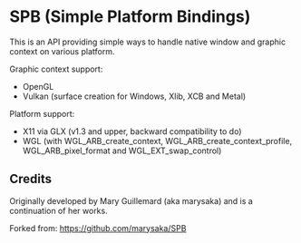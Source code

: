 # SPB (Simple Platform Bindings)

This is an API providing simple ways to handle native window and graphic context on various platform.

Graphic context support:
- OpenGL
- Vulkan (surface creation for Windows, Xlib, XCB and Metal)

Platform support:

- X11 via GLX (v1.3 and upper, backward compatibility to do)
- WGL (with WGL_ARB_create_context, WGL_ARB_create_context_profile, WGL_ARB_pixel_format and WGL_EXT_swap_control)
 
## Credits
Originally developed by Mary Guillemard (aka marysaka) and is a continuation of her works.

Forked from: https://github.com/marysaka/SPB
